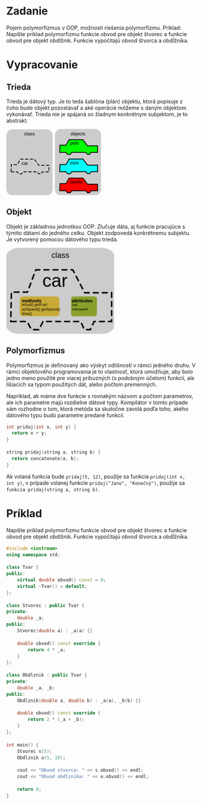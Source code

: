 # Zadanie

Pojem polymorfizmus v OOP, možnosti riešenia polymorfizmu.
Príklad: Napíšte príklad polymorfizmu funkcie obvod pre objekt štvorec a funkcie obvod pre objekt obdlžnik. Funkcie vypočítajú obvod štvorca a obdĺžnika.

# Vypracovanie

## Trieda

Trieda je dátový typ. Je to teda šablóna (plán) objektu, ktorá popisuje z čoho bude objekt pozostávať a aké operácie môžeme s daným objektom vykonávať. Trieda nie je spájaná so žiadnym konkrétnym subjektom, je to abstrakt.

![auta](auta.png)

## Objekt

Objekt je základnou jednotkou OOP. Zlučuje dáta, aj funkcie pracujúce s týmito dátami do jedného celku. Objekt zodpovedá konkrétnemu subjektu. Je vytvorený pomocou dátového typu trieda.

![auto](auto.png)

## Polymorfizmus

Polymorfizmus je definovaný ako výskyt odlišností v rámci jedného druhu. V rámci objektového programovania je to vlastnosť, ktorá umožňuje, aby bolo jedno meno použité pre viacej príbuzných (s podobným účelom) funkcií, ale líšiacich sa typom použitých dát, alebo počtom premenných.

Napríklad, ak máme dve funkcie s rovnakým názvom a počtom parametrov, ale ich parametre majú rozdielne dátové typy. Kompilátor v tomto prípade sám rozhodne o tom, ktorá metóda sa skutočne zavolá podľa toho, akého dátového typu budú parametre predané funkcii.

```cpp
int pridaj(int x, int y) {
  return x + y;
}

string pridaj(string a, string b) {
  return concatenate(a, b);
}
```

Ak volaná funkcia bude `pridaj(5, 12)`, použije sa funkcia `pridaj(int x, int y)`, v prípade volanej funkcie `pridaj("Jano", "Konečný")`, použije sa `funkcia pridaj(string a, string b)`.

# Príklad

Napíšte príklad polymorfizmu funkcie obvod pre objekt štvorec a funkcie obvod pre objekt obdlžnik. Funkcie vypočítajú obvod štvorca a obdĺžnika.

```cpp
#include <iostream>
using namespace std;

class Tvar {
public:
    virtual double obvod() const = 0;
    virtual ~Tvar() = default;
};

class Stvorec : public Tvar {
private:
    double _a;
public:
    Stvorec(double a) : _a(a) {}
    
    double obvod() const override {
        return 4 * _a;
    }
};

class Obdlznik : public Tvar {
private:
    double _a, _b;
public:
    Obdlznik(double a, double b) : _a(a), _b(b) {}

    double obvod() const override {
        return 2 * (_a + _b);
    }
};

int main() {
    Stvorec s(5);
    Obdlznik o(5, 10);

    cout << "Obvod stvorca: " << s.obvod() << endl;
    cout << "Obvod obdlznika: " << o.obvod() << endl;

    return 0;
}
```
